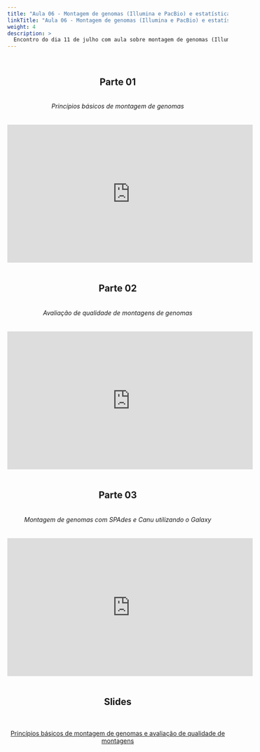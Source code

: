 ```yaml
---
title: "Aula 06 - Montagem de genomas (Illumina e PacBio) e estatísticas básicas de qualidade: L50, N50, tamanho, quantidade de contigs/scaffolds, cobertura, completude, contaminação"
linkTitle: "Aula 06 - Montagem de genomas (Illumina e PacBio) e estatísticas básicas de qualidade: L50, N50, tamanho, quantidade de contigs/scaffolds, cobertura, completude, contaminação"
weight: 4
description: >
  Encontro do dia 11 de julho com aula sobre montagem de genomas (Illumina e PacBio) e estatísticas básicas de qualidade: L50, N50, tamanho, quantidade de contigs/scaffolds, cobertura, completude, contaminação
---
```


<br>
<div align="center">
<h2>Parte 01</h2>
<br>
<i>Princípios básicos de montagem de genomas</i>
<br><br><br>
<iframe width="560" height="315" src="https://www.youtube.com/embed/CFO0PwggBRk" frameborder="0" allow="accelerometer; autoplay; clipboard-write; encrypted-media; gyroscope; picture-in-picture" allowfullscreen></iframe>
<br><br>

<h2>Parte 02</h2>
<br>
<i>Avaliação de qualidade de montagens de genomas</i>
<br><br><br>
<iframe width="560" height="315" src="https://www.youtube.com/embed/hihPui8GeuI" frameborder="0" allow="accelerometer; autoplay; clipboard-write; encrypted-media; gyroscope; picture-in-picture" allowfullscreen></iframe>
<br><br>

<h2>Parte 03</h2>
<br>
<i>Montagem de genomas com SPAdes e Canu utilizando o Galaxy</i>
<br><br><br>
<iframe width="560" height="315" src="https://www.youtube.com/embed/sjIEH87mcfc" frameborder="0" allow="accelerometer; autoplay; clipboard-write; encrypted-media; gyroscope; picture-in-picture" allowfullscreen></iframe>
<br><br>

<h2>Slides</h2>
<br><br>
<a href="https://github.com/desirrepetters/gstreinamentoeconsultoria/raw/master/userguide/content/pt-br/genomica/2023_01/sincronas/pdf/aula_06.pdf">Princípios básicos de montagem de genomas e avaliação de qualidade de montagens</a>
<br><br>
</div>